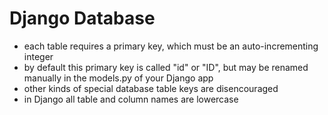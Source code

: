 # Django Database #

  * each table requires a primary key, which must be an auto-incrementing integer
  * by default this primary key is called "id" or "ID", but may be renamed manually in the models.py of your Django app
  * other kinds of special database table keys are disencouraged
  * in Django all table and column names are lowercase